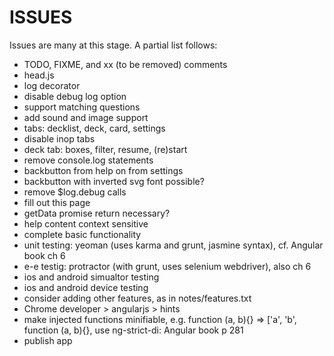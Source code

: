 ISSUES
======

Issues are many at this stage. A partial list follows:

* TODO, FIXME, and xx (to be removed) comments
* head.js
* log decorator
* disable debug log option
* support matching questions
* add sound and image support
* tabs: decklist, deck, card, settings
* disable inop tabs
* deck tab: boxes, filter, resume, (re)start
* remove console.log statements
* backbutton from help on from settings
* backbutton with inverted svg font possible?
* remove $log.debug calls
* fill out this page
* getData promise return necessary?
* help content context sensitive
* complete basic functionality
* unit testing: yeoman (uses karma and grunt, jasmine syntax),
  cf. Angular book ch 6
* e-e testig: protractor (with grunt, uses selenium webdriver), also ch 6
* ios and android simualtor testing
* ios and android device testing
* consider adding other features, as in notes/features.txt
* Chrome developer > angularjs > hints
* make injected functions minifiable, e.g. function (a, b){} =>
  ['a', 'b', function (a, b){}, use ng-strict-di: Angular book p 281
* publish app
